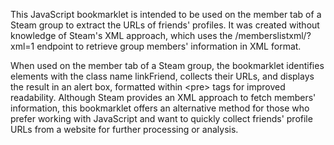 This JavaScript bookmarklet is intended to be used on the member tab of a Steam group to extract the URLs of friends' profiles. It was created without knowledge of Steam's XML approach, which uses the /memberslistxml/?xml=1 endpoint to retrieve group members' information in XML format.

When used on the member tab of a Steam group, the bookmarklet identifies elements with the class name linkFriend, collects their URLs, and displays the result in an alert box, formatted within &lt;pre&gt; tags for improved readability. Although Steam provides an XML approach to fetch members' information, this bookmarklet offers an alternative method for those who prefer working with JavaScript and want to quickly collect friends' profile URLs from a website for further processing or analysis.
